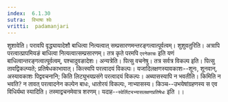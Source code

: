 ```yaml
---
index:  6.1.30
sutra:  विभाषा श्वेः
vritti:  padamanjari
---
```


शुशावेति। परावपि वृद्ध्यायादेशौ बाधित्वा नित्यत्वात् सम्प्रसारणमन्तरङ्गत्वात्पूर्वत्वम्। शुशुवतुरिति। अत्रापि परत्वात्प्रापमियङं बाधित्वा नित्यत्वात्सम्प्रसारणम्। तत्र कृते परमपि `एरनेकाचः` इति यणं बाधित्वान्तरङ्गत्वात्पूर्वत्वम्, पश्चादुवङादेशः। अन्यत्रेति। पित्सु वचनेषु। तत्र सर्वत्र विकल्प इति। पित्सु तावद्विकल्प्यते; प्रतिषेधकाभावात्। कित्स्वपि परत्वादयं विकल्पः। यजादिलक्षणस्यावकाशः--शूनः, शूनवान्, अस्यावकाशः पिद्ववचनानि; किति लिट्युभयप्रसंगे परत्वादयं विकल्पः। अब्यासस्यापि न भवतीति। किमिति न भवति? न तावत् परत्वादनेन कल्पेन बाधः, धातोरयं विकल्पः, नाभ्यासस्य। किञ्च--उभयेषांग्रहणस्य स एव विधिर्यथा स्यादिति। तस्माद्वचनमेवात्र शरणम्। यदाह--`स्वेर्लिट्यभ्यासलक्षणप्रतिषेधः` इति ।।


